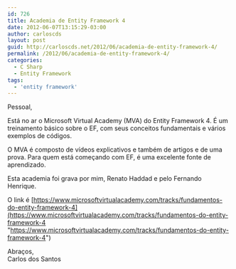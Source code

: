 ```yaml
---
id: 726
title: Academia de Entity Framework 4
date: 2012-06-07T13:15:29-03:00
author: carloscds
layout: post
guid: http://carloscds.net/2012/06/academia-de-entity-framework-4/
permalink: /2012/06/academia-de-entity-framework-4/
categories:
  - C Sharp
  - Entity Framework
tags:
  - 'entity framework'
---
```

Pessoal,

Está no ar o Microsoft Virtual Academy (MVA) do Entity Framework 4. É um treinamento básico sobre o EF, com seus conceitos fundamentais e vários exemplos de códigos.

O MVA é composto de vídeos explicativos e também de artigos e de uma prova. Para quem está começando com EF, é uma excelente fonte de aprendizado.

Esta academia foi grava por mim, Renato Haddad e pelo Fernando Henrique.

O link é [https://www.microsoftvirtualacademy.com/tracks/fundamentos-do-entity-framework-4](https://www.microsoftvirtualacademy.com/tracks/fundamentos-do-entity-framework-4 "https://www.microsoftvirtualacademy.com/tracks/fundamentos-do-entity-framework-4")

Abraços,  
Carlos dos Santos